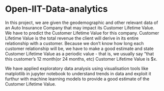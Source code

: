 # Open-IIT-Data-analytics

In this project, we are given the geodemographic and other relevant data
of an Auto Insurance Company that may impact its Customer Lifetime
Value. We have to predict the Customer Lifetime Value for this company.
Customer Lifetime Value is the total revenue the client will derive in its
entire relationship with a customer. Because we don’t know how long
each customer relationship will be, we have to make a good estimate and
state Customer Lifetime Value as a periodic value - that is, we usually say
“that this customer’s 12 month(or 24 months, etc) Customer Lifetime
Value is $x.

We have applied exploratory data analysis using visualisation tools like
matplotlib in jupyter notebook to understand  trends in data and exploit it 
furthur with machine learning models to provide a good estimate of the
Customer Lifetime Value.


